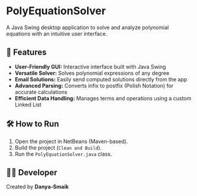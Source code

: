 # PolyEquationSolver

A Java Swing desktop application to solve and analyze polynomial equations with an intuitive user interface.

## 🌟 Features

- **User-Friendly GUI:** Interactive interface built with Java Swing  
- **Versatile Solver:** Solves polynomial expressions of any degree  
- **Email Solutions:** Easily send computed solutions directly from the app  
- **Advanced Parsing:** Converts infix to postfix (Polish Notation) for accurate calculations  
- **Efficient Data Handling:** Manages terms and operations using a custom Linked List  

## 🛠 How to Run

1. Open the project in NetBeans (Maven-based).
2. Build the project (`Clean and Build`).
3. Run the `PolyEquationSolver.java` class.

## 👩‍💻 Developer

Created  by **Danya-Smaik**

